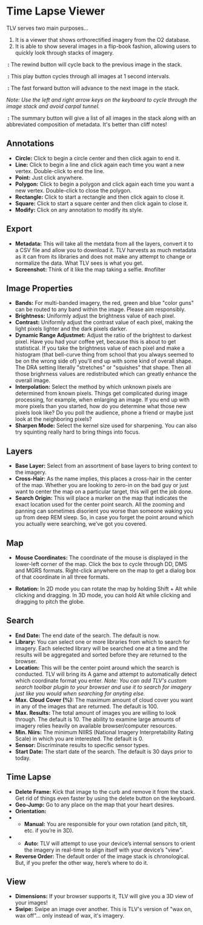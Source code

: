 # Time Lapse Viewer

TLV serves two main purposes...

1. It is a viewer that shows orthorectified imagery from the O2 database.
2. It is able to show several images in a flip-book fashion, allowing users to quickly look through stacks of imagery.

**<span class="glyphicon glyphicon-step-backward"></span>&nbsp;:**
The rewind button will cycle back to the previous image in the stack.

**<span class="glyphicon glyphicon-play"></span>&nbsp;:**
This play button cycles through all images at 1 second intervals.

**<span class="glyphicon glyphicon-step-forward"></span>&nbsp;:**
The fast forward button will advance to the next image in the stack.

_Note: Use the left and right arrow keys on the keyboard to cycle through the image stack and avoid carpal tunnel._

**<span class="glyphicon glyphicon-list-alt"></span>&nbsp;:**
The summary button will give a list of all images in the stack along with an abbreviated composition of metadata. It's better than cliff notes!

## Annotations
* **Circle:**
Click to begin a circle center and then click again to end it.
* **Line:**
Click to begin a line and click again each time you want a new vertex. Double-click to end the line.
* **Point:**
Just click anywhere.
* **Polygon:**
Click to begin a polygon and click again each time you want a new vertex. Double-click to close the polygon.
* **Rectangle:**
Click to start a rectangle and then click again to close it.
* **Square:**
Click to start a square center and then click again to close it.
* **Modify:**
Click on any annotation to modify its style.

## Export
* **Metadata:**
This will take all the metdata from all the layers, convert it to a CSV file and allow you to download it. TLV harvests as much metadata as it can from its libraries and does not make any attempt to change or normalize the data. What TLV sees is what you get.
* **Screenshot:**
Think of it like the map taking a selfie. #nofilter

## Image Properties
* **Bands:**
For multi-banded imagery, the red, green and blue "color guns" can be routed to any band within the image. Please aim responsibly.
* **Brightness:**
Uniformly adjust the brightness value of each pixel.
* **Contrast:**
Uniformly adjust the contrast value of each pixel, making the light pixels lighter and the dark pixels darker.
* **Dynamic Range Adjustmet:**
Adjust the ratio of the brightest to darkest pixel. Have you had your coffee yet, because this is about to get statistical. If you take the brightness value of each pixel and make a histogram (that bell-curve thing from school that you always seemed to be on the wrong side of) you'll end up with some kind of overall shape. The DRA setting literally "stretches" or "squishes" that shape. Then all those brighrness values are redistributed which can greatly enhance the overall image.
* **Interpolation:**
Select the method by which unknown pixels are determined from known pixels. Things get complicated during image processing, for example, when enlarging an image. If you end up with more pixels than you started, how do you determine what those new pixels look like? Do you poll the audience, phone a friend or maybe just look at the neighboring pixels?
* **Sharpen Mode:**
Select the kernel size used for sharpening. You can also try squinting really hard to bring things into focus.

## Layers
* **Base Layer:**
Select from an assortment of base layers to bring context to the imagery.
* **Cross-Hair:**
As the name implies, this places a cross-hair in the center of the map. Whether you are looking to zero-in on the bad guy or just want to center the map on a particular target, this will get the job done.
* **Search Origin:**
This will place a marker on the map that indicates the exact location used for the center point search. All the zooming and panning can sometimes disorient you worse than someone waking you up from deep REM sleep. So, in case you forget the point around which you actually were searching, we’ve got you covered.

## Map
* **Mouse Coordinates:**
The coordinate of the mouse is displayed in the lower-left corner of the map. Click the box to cycle through DD, DMS and MGRS formats. Right-click anywhere on the map to get a dialog box of that coordinate in all three formats.

* **Rotation:**
In 2D mode you can rotate the map by holding Shift + Alt while clicking and dragging. In 3D mode, you can hold Alt while clicking and dragging to pitch the globe.

## Search
* **End Date:**
The end date of the search. The default is now.
* **Library:**
You can select one or more libraries from which to search for imagery. Each selected library will be searched one at a time and the results will be aggregated and sorted before they are returned to the browser.
* **Location:**
This will be the center point around which the search is conducted. TLV will bring its A game and attempt to automatically detect which coordinate format you enter. _Note: You can add TLV's custom search toolbar plugin to your browser and use it to search for imagery just like you would when searching for anyting else._
* **Max. Cloud Cover (%):**
The maximum amount of cloud cover you want in any of the images that are returned. The default is 100.
* **Max. Results:**
The total amount of images you are willing to look through. The default is 10. The ability to examine large amounts of imagery relies heavily on available browser/computer resources.
* **Min. Niirs:**
The minimum NIIRS (National Imagery Interpretability Rating Scale) in which you are interested. The default is 0.
* **Sensor:**
Discriminate results to specific sensor types.
* **Start Date:**
The start date of the search. The default is 30 days prior to today.

## Time Lapse
* **Delete Frame:**
Kick that image to the curb and remove it from the stack. Get rid of things even faster by using the delete button on the keyboard.
* **Geo-Jump:**
Go to any place on the map that your heart desires.
* **Orientation:**
* * **Manual:**
You are responsible for your own rotation (and pitch, tilt, etc. if you’re in 3D).
* * **Auto:**
TLV will attempt to use your device’s internal sensors to orient the imagery in real-time to align itself with your device’s "view".
* **Reverse Order:**
The default order of the image stack is chronological. But, if you prefer the other way, here’s where to do it.

## View
* **Dimensions:**
If your browser supports it, TLV will give you a 3D view of your images!
* **Swipe:**
Swipe an image over another. This is TLV's version of "wax on, wax off"... only instead of wax, it's imagery.
